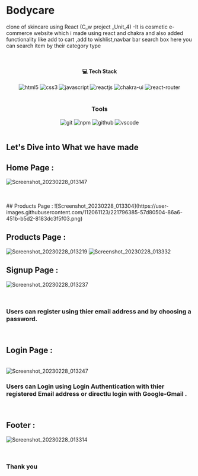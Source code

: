 # Bodycare
clone of skincare using React  (C_w project _Unit_4) -It is cosmetic e-commerce website which i made using react and chakra and also added functionality like add to cart ,add to wishlist,navbar bar search box here you can search item by their category type

<br/>
<h4 align="center">💻 Tech Stack</h4>
 <div align="center">
 <img src="https://img.shields.io/badge/html5-%23E34F26.svg?style=for-the-badge&logo=html5&logoColor=white" align="center" alt="html5">
 <img src = "https://img.shields.io/badge/css3-%231572B6.svg?style=for-the-badge&logo=css3&logoColor=white" align="center" alt="css3">
 <img src="https://img.shields.io/badge/javascript-%23323330.svg?style=for-the-badge&logo=javascript&logoColor=%23F7DF1E"  align="center" alt="javascript" />
 <img src="https://img.shields.io/badge/React-20232A?style=for-the-badge&logo=react&logoColor=61DAFB"  align="center" alt="reactjs" />
   <img src = "https://img.shields.io/badge/chakra ui-%234ED1C5.svg?style=for-the-badge&logo=chakraui&logoColor=white" align="center" alt="chakra-ui"/>
  <img src="https://img.shields.io/badge/React_Router-CA4245?style=for-the-badge&logo=react-router&logoColor=white"  align="center" alt="react-router" />
</div>
<br/>



<div align="center"><h3 align="center">Tools</h3> 
   <img src="https://img.shields.io/badge/netlify-%23000000.svg?style=for-the-badge&logo=netlify&logoColor=#00C7B7" align="center" alt="git"/>
  <img src = "https://img.shields.io/badge/NPM-%23000000.svg?style=for-the-badge&logo=npm&logoColor=white" align="center" alt="npm">
  <img src="https://img.shields.io/badge/GitHub-100000?style=for-the-badge&logo=github&logoColor=white"  align="center" alt="github"/>
   <img src="https://img.shields.io/badge/Visual%20Studio-5C2D91.svg?style=for-the-badge&logo=visual-studio&logoColor=white"  align="center" alt="vscode"/>
    
      
</div>
<br/>



## Let's Dive into What we have made

## Home Page :
![Screenshot_20230228_013147](https://user-images.githubusercontent.com/112061123/221796041-7df8b9a3-b3d6-4216-937e-2f9b07c184b8.png)

<br/>

<br/>
## Products Page :
![Screenshot_20230228_013304](https://user-images.githubusercontent.com/112061123/221796385-57d80504-86a6-451b-b5d2-8183dc3f5f03.png)

## Products Page :
![Screenshot_20230228_013219](https://user-images.githubusercontent.com/112061123/221796135-ee5349bc-4c1a-4f0b-a0eb-98de1a46c90b.png)
![Screenshot_20230228_013332](https://user-images.githubusercontent.com/112061123/221796425-8c6f0d95-2b96-436d-b350-108847fdac32.png)

## Signup Page :
![Screenshot_20230228_013237](https://user-images.githubusercontent.com/112061123/221796165-af527b03-3ac8-4ba7-ae8a-a47d9290d43c.png)

<br/>
<h3>Users can register using thier email address and by choosing a password.</h3>
<br/>


## Login Page :
<br/>![Screenshot_20230228_013247](https://user-images.githubusercontent.com/112061123/221796192-ece7170c-c130-46a2-82e2-412490be4eaa.png)

<h3>Users can Login using Login Authentication with thier registered Email address or directlu login with Google-Gmail .</h3>
<br/>


## Footer :
![Screenshot_20230228_013314](https://user-images.githubusercontent.com/112061123/221796268-281b2614-fea2-4c39-b7c3-2fd78c0f985b.png)

<br/>


### Thank you
